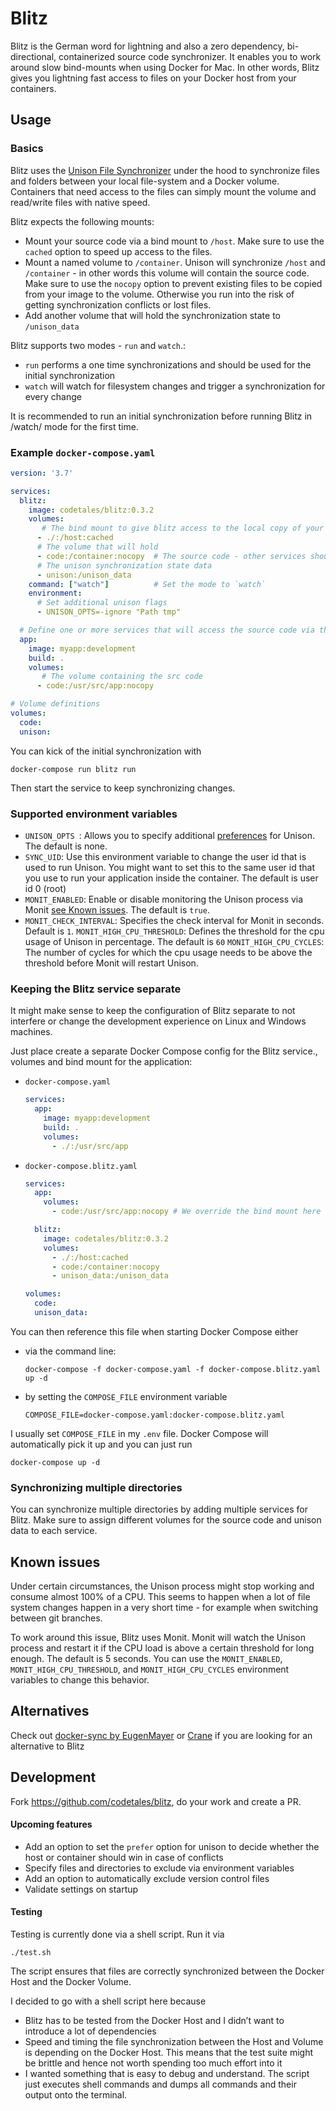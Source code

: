 # Blitz
Blitz is the German word for lightning and also a zero dependency, bi-directional, containerized source code synchronizer. It enables you to work around slow bind-mounts when using Docker for Mac. In other words, Blitz gives you lightning fast access to files on your Docker host from your containers.

## Usage
### Basics
Blitz uses the [Unison File Synchronizer](https://www.cis.upenn.edu/~bcpierce/unison/) under the hood to synchronize files and folders between your local file-system and a Docker volume. Containers that need access to the files can simply mount the volume and read/write files with native speed.

Blitz expects the following mounts:
* Mount your source code via a bind mount to `/host`. Make sure to use the `cached` option to speed up access to the files.
* Mount a named volume to `/container`. Unison will synchronize `/host` and `/container` - in other words this volume will contain the source code. Make sure to use the `nocopy` option to prevent existing files to be copied from your image to the volume. Otherwise you run into the risk of getting synchronization conflicts or lost files.
* Add another volume that will hold the synchronization state to `/unison_data`

Blitz supports two modes - `run` and `watch`.:
* `run` performs a one time synchronizations and should be used for the initial synchronization
* `watch` will watch for filesystem changes and trigger a synchronization for every change

It is recommended to run an initial synchronization before running Blitz in /watch/ mode for the first time.

### Example `docker-compose.yaml`
```yaml
version: '3.7'

services:
  blitz:
    image: codetales/blitz:0.3.2
    volumes:
       # The bind mount to give blitz access to the local copy of your source code
      - ./:/host:cached
      # The volume that will hold
      - code:/container:nocopy  # The source code - other services should mount this volume for source code access.
      # The unison synchronization state data
      - unison:/unison_data
    command: ["watch"]          # Set the mode to `watch`
    environment:
      # Set additional unison flags
      - UNISON_OPTS=-ignore "Path tmp"

  # Define one or more services that will access the source code via the synchrtonized volume.
  app:
    image: myapp:development
    build: .
    volumes:
       # The volume containing the src code
      - code:/usr/src/app:nocopy

# Volume definitions
volumes:
  code:
  unison:
```

You can kick of the initial synchronization with
```
docker-compose run blitz run
```

Then start the service to keep synchronizing changes.

### Supported environment variables
* `UNISON_OPTS `: Allows you to specify additional [preferences](https://www.cis.upenn.edu/~bcpierce/unison/download/releases/stable/unison-manual.html#prefs ) for Unison. The default is none.
* `SYNC_UID`: Use this environment variable to change the user id that is used to run Unison. You might want to set this to the same user id that you use to run your application inside the container. The default is user id 0 (root)
* `MONIT_ENABLED`: Enable or disable monitoring the Unison process via Monit [see Known issues](#known-issues). The default is `true`.
* `MONIT_CHECK_INTERVAL`: Specifies the check interval for Monit in seconds. Default is `1`.
`MONIT_HIGH_CPU_THRESHOLD`: Defines the threshold for the cpu usage of Unison in percentage. The default is `60`
`MONIT_HIGH_CPU_CYCLES`: The number of cycles for which the cpu usage needs to be above the threshold before Monit will restart Unison.

### Keeping the Blitz service separate
It might make sense to keep the configuration of Blitz separate to not interfere or change the development experience on Linux and Windows machines.

Just place create a separate Docker Compose config for the Blitz service., volumes and bind mount for the application:

* `docker-compose.yaml`
  ```yaml
  services:
    app:
      image: myapp:development
      build: .
      volumes:
        - ./:/usr/src/app
  ```

* `docker-compose.blitz.yaml`
  ```yaml
  services:
    app:
      volumes:
        - code:/usr/src/app:nocopy # We override the bind mount here and use the volume instead

    blitz:
      image: codetales/blitz:0.3.2
      volumes:
        - ./:/host:cached
        - code:/container:nocopy
        - unison_data:/unison_data

  volumes:
    code:
    unison_data:
  ```

You can then reference this file when starting Docker Compose either
* via the command line:
  ```
  docker-compose -f docker-compose.yaml -f docker-compose.blitz.yaml up -d
  ```
* by setting the `COMPOSE_FILE` environment variable
  ```
  COMPOSE_FILE=docker-compose.yaml:docker-compose.blitz.yaml
  ```
I usually set `COMPOSE_FILE` in my `.env` file. Docker Compose will automatically pick it up and you can just run
  ```
  docker-compose up -d
  ```

### Synchronizing multiple directories
You can synchronize multiple directories by adding multiple services for Blitz. Make sure to assign different volumes for the source code and unison data to each service.

## Known issues
Under certain circumstances, the Unison process might stop working and consume almost 100% of a CPU. This seems to happen when a lot of file system changes happen in a very short time - for example when switching between git branches.

To work around this issue, Blitz uses Monit. Monit will watch the Unison process and restart it if the CPU load is above a certain threshold for long enough. The default is 5 seconds. You can use the `MONIT_ENABLED`, `MONIT_HIGH_CPU_THRESHOLD`, and `MONIT_HIGH_CPU_CYCLES` environment variables to change this behavior.

## Alternatives
Check out [docker-sync by EugenMayer](http://docker-sync.io/) or [Crane](https://www.crane-orchestration.com) if you are looking for an alternative to Blitz

## Development
Fork https://github.com/codetales/blitz, do your work and create a PR.

#### Upcoming features
* Add an option to set the `prefer` option for unison to decide whether the host or container should win in case of conflicts
* Specify files and directories to exclude via environment variables
* Add an option to automatically exclude version control files
* Validate settings on startup

#### Testing
Testing is currently done via a shell script. Run it via
```
./test.sh
```

The script ensures that files are correctly synchronized between the Docker Host and the Docker Volume.

I decided to go with a shell script here because
* Blitz has to be tested from the Docker Host and I didn’t want to introduce a lot of dependencies
* Speed and timing the file synchronization between the Host and Volume is depending on the Docker Host. This means that the test suite might be brittle and hence not worth spending too much effort into it
* I wanted something that is easy to debug and understand. The script just executes shell commands and dumps all commands and their output onto the terminal.
